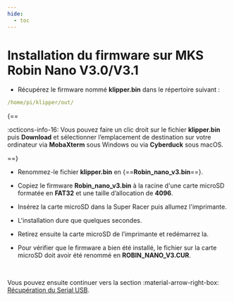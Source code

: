 ```yaml
---
hide:
  - toc
---
```


# Installation du firmware sur MKS Robin Nano V3.0/V3.1

- Récupérez le firmware nommé **klipper.bin** dans le répertoire suivant :

``` yaml
/home/pi/klipper/out/
```

{==

:octicons-info-16: Vous pouvez faire un clic droit sur le fichier **klipper.bin** puis **Download** et sélectionner l’emplacement de destination sur votre ordinateur via **MobaXterm** sous Windows ou via **Cyberduck** sous macOS.

==}

- Renommez-le fichier **klipper.bin** en {==**Robin_nano_v3.bin**==}.

- Copiez le firmware **Robin_nano_v3.bin** à la racine d'une carte microSD formatée en **FAT32** et une taille d’allocation de **4096**.

- Insérez la carte microSD dans la Super Racer puis allumez l'imprimante.

- L'installation dure que quelques secondes.

- Retirez ensuite la carte microSD de l’imprimante et redémarrez la.

- Pour vérifier que le firmware a bien été installé, le fichier sur la carte microSD doit avoir été renommé en **ROBIN_NANO_V3.CUR**.

<br />

Vous pouvez ensuite continuer vers la section :material-arrow-right-box: [Récupération du Serial USB](../configurations/recuperation-du-serial-usb.md).
